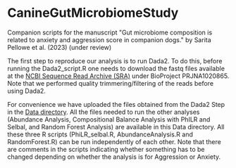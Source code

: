 # CanineGutMicrobiomeStudy
Companion scripts for the manuscript "Gut microbiome composition is related to anxiety and aggression score in companion dogs." by Sarita Pellowe et al. (2023) (under review)

The first step to reproduce our analysis is to run Dada2. To do this, before running the Dada2_script.R one needs to download the fastq files available at the [NCBI Sequence Read Archive (SRA)](https://www.ncbi.nlm.nih.gov/sra) under BioProject PRJNA1020865. Note that we performed quality trimmering/filtering of the reads before using Dada2.

For convenience we have uploaded the files obtained from the Dada2 Step in the [Data directory](https://github.com/BioinformaticsLabAtMUN/CanineGutMicrobiomeStudy/tree/main/Data). All the files needed to run the other analyses (Abundance Analysis, Compositional Balance Analysis with PhILR and Selbal, and Random Forest Analysis) are available in this Data directory. All these three R scripts (PhiLR_selbal.R, AbundanceAnalysis.R and RandomForest.R) can be run independently of each other. Note that there are comments in the scripts indicating whether something has to be changed depending on whether the analysis is for Aggression or Anxiety.

